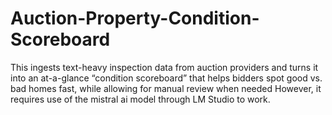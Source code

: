 # Auction-Property-Condition-Scoreboard
This ingests text-heavy inspection data from auction providers and turns it into an at-a-glance “condition scoreboard” that helps bidders spot good vs. bad homes fast, while allowing for manual review when needed
However, it requires use of the mistral ai model through LM Studio to work.
